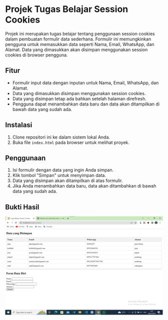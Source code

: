 # Projek Tugas Belajar Session Cookies

Projek ini merupakan tugas belajar tentang penggunaan session cookies dalam pembuatan formulir data sederhana. Formulir ini memungkinkan pengguna untuk memasukkan data seperti Nama, Email, WhatsApp, dan Alamat. Data yang dimasukkan akan disimpan menggunakan session cookies di browser pengguna.

## Fitur

- Formulir input data dengan inputan untuk Nama, Email, WhatsApp, dan Alamat.
- Data yang dimasukkan disimpan menggunakan session cookies.
- Data yang disimpan tetap ada bahkan setelah halaman direfresh.
- Pengguna dapat menambahkan data baru dan data akan ditampilkan di bawah data yang sudah ada.

## Instalasi

1. Clone repositori ini ke dalam sistem lokal Anda.
2. Buka file `index.html` pada browser untuk melihat proyek.

## Penggunaan

1. Isi formulir dengan data yang ingin Anda simpan.
2. Klik tombol "Simpan" untuk menyimpan data.
3. Data yang disimpan akan ditampilkan di atas formulir.
4. Jika Anda menambahkan data baru, data akan ditambahkan di bawah data yang sudah ada.

## Bukti Hasil

![Gambar Hasil Projek](gambar/1.jpg "Hasil Projek ketika di lokal")
